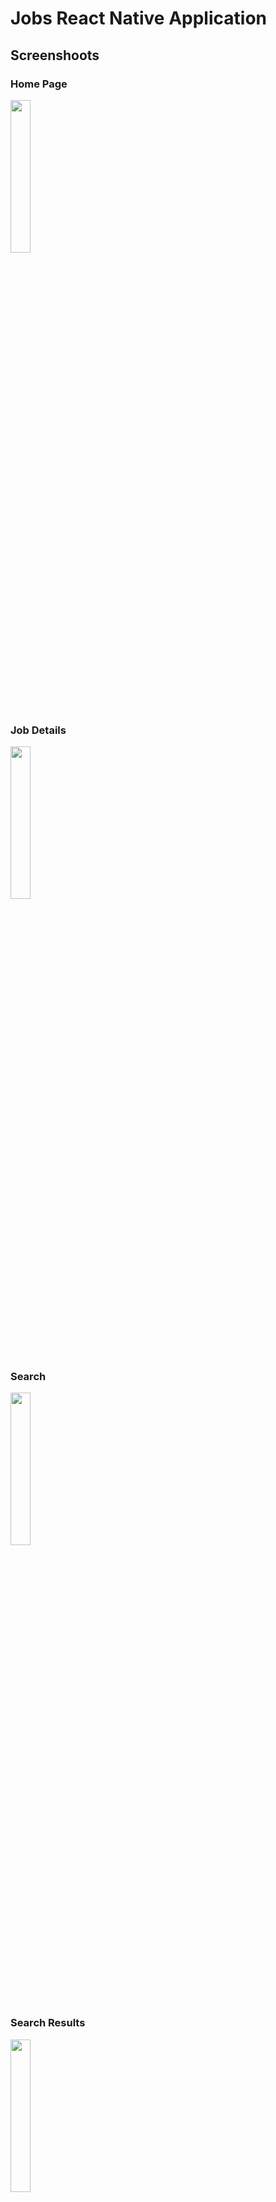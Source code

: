 # Jobs React Native Application

## Screenshoots

### Home Page
<img src="https://github.com/BadrAlSayed/Jobs-react-native/assets/81752730/57418016-ecce-4291-bf9b-9278dfd95bb3" width="25%" height="25%" />

### Job Details
<img src="https://github.com/BadrAlSayed/Jobs-react-native/assets/81752730/8e12fad0-a14a-49ef-a216-c5236a36b192" width="25%" height="25%" />

### Search
<img src="https://github.com/BadrAlSayed/Jobs-react-native/assets/81752730/b3020f00-2a7f-43dc-94c7-e804f4bb5602" width="25%" height="25%" />

### Search Results
<img src="https://github.com/BadrAlSayed/Jobs-react-native/assets/81752730/f30abfe0-cc7f-4ffb-8d6f-4c8f32feab15" width="25%" height="25%" />






## 🚀 How to use

```sh
npm install
```

```sh
npm start
```

## 📝 Notes

- [Expo Router: Docs](https://expo.github.io/router)
- [Expo Router: Repo](https://github.com/expo/router)
